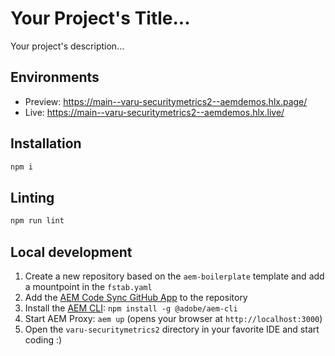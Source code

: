 # Your Project's Title...
Your project's description...

## Environments
- Preview: https://main--varu-securitymetrics2--aemdemos.hlx.page/
- Live: https://main--varu-securitymetrics2--aemdemos.hlx.live/

## Installation

```sh
npm i
```

## Linting

```sh
npm run lint
```

## Local development

1. Create a new repository based on the `aem-boilerplate` template and add a mountpoint in the `fstab.yaml`
1. Add the [AEM Code Sync GitHub App](https://github.com/apps/aem-code-sync) to the repository
1. Install the [AEM CLI](https://github.com/adobe/helix-cli): `npm install -g @adobe/aem-cli`
1. Start AEM Proxy: `aem up` (opens your browser at `http://localhost:3000`)
1. Open the `varu-securitymetrics2` directory in your favorite IDE and start coding :)
